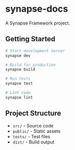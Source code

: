 # synapse-docs

A Synapse Framework project.

## Getting Started

```bash
# Start development server
synapse dev

# Build for production
synapse build

# Run tests
synapse test

# Lint code
synapse lint
```

## Project Structure

- `src/` - Source code
- `public/` - Static assets
- `tests/` - Test files
- `dist/` - Build output
